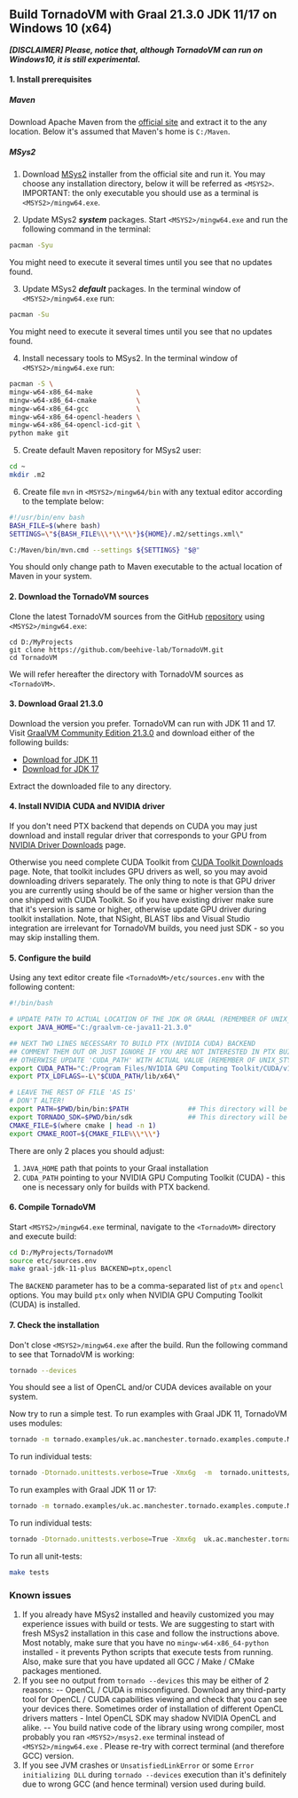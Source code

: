 ## Build TornadoVM with Graal 21.3.0 JDK 11/17 on Windows 10 (x64)


_**[DISCLAIMER] Please, notice that, although TornadoVM can run on Windows10, it is still experimental.**_

#### 1. Install prerequisites

##### Maven
Download Apache Maven from the [official site](https://maven.apache.org/download.cgi) and extract it to the any location. Below it's assumed that Maven's home is `C:/Maven`.
##### MSys2
1. Download [MSys2](https://www.msys2.org/) installer from the official site and run it. You may choose any installation directory, below it will be referred as `<MSYS2>`. IMPORTANT: the only executable you should use as a terminal is `<MSYS2>/mingw64.exe`.

2. Update MSys2 _**system**_ packages. Start `<MSYS2>/mingw64.exe` and run the following command in the terminal:
```bash
pacman -Syu
```
You might need to execute it several times until you see that no updates found.

3. Update MSys2 _**default**_ packages. In the terminal window of `<MSYS2>/mingw64.exe` run:
```bash
pacman -Su
```
You might need to execute it several times until you see that no updates found.

4. Install necessary tools to MSys2. In the terminal window of `<MSYS2>/mingw64.exe` run:
```bash
pacman -S \
mingw-w64-x86_64-make           \
mingw-w64-x86_64-cmake          \
mingw-w64-x86_64-gcc            \
mingw-w64-x86_64-opencl-headers \
mingw-w64-x86_64-opencl-icd-git \
python make git
```

5. Create default Maven repository for MSys2 user:
```bash
cd ~
mkdir .m2
```

6. Create file `mvn` in `<MSYS2>/mingw64/bin` with any textual editor according to the template below:
```bash
#!/usr/bin/env bash
BASH_FILE=$(where bash)
SETTINGS=\"${BASH_FILE%\\*\\*\\*}${HOME}/.m2/settings.xml\"

C:/Maven/bin/mvn.cmd --settings ${SETTINGS} "$@"
```
You should only change path to Maven executable to the actual location of Maven in your system.

#### 2. Download the TornadoVM sources
Clone the latest TornadoVM sources from the GitHub [repository](https://github.com/beehive-lab/TornadoVM) using `<MSYS2>/mingw64.exe`:
```
cd D:/MyProjects
git clone https://github.com/beehive-lab/TornadoVM.git
cd TornadoVM
```
We will refer hereafter the directory with TornadoVM sources as `<TornadoVM>`.

#### 3. Download Graal 21.3.0

Download the version you prefer. TornadoVM can run with JDK 11 and 17. Visit [GraalVM Community Edition 21.3.0](https://github.com/graalvm/graalvm-ce-builds/releases/tag/vm-21.3.0) and download either of the following builds:
- [Download for JDK 11](https://github.com/graalvm/graalvm-ce-builds/releases/download/vm-21.3.0/graalvm-ce-java11-windows-amd64-21.3.0.zip)
- [Download for JDK 17](https://github.com/graalvm/graalvm-ce-builds/releases/download/vm-21.3.0/graalvm-ce-java17-windows-amd64-21.3.0.zip)

Extract the downloaded file to any directory.

#### 4. Install NVIDIA CUDA and NVIDIA driver
If you don't need PTX backend that depends on CUDA you may just download and install regular driver that corresponds to your GPU from [NVIDIA Driver Downloads](https://www.nvidia.com/Download/index.aspx) page. 

Otherwise you need complete CUDA Toolkit from [CUDA Toolkit Downloads](https://developer.nvidia.com/cuda-downloads?target_os=Windows&target_arch=x86_64) page. Note, that toolkit includes GPU drivers as well, so you may avoid downloading drivers separately. The only thing to note is that GPU driver you are currently using should be of the same or higher version than the one shipped with CUDA Toolkit. So if you have existing driver make sure that it's version is same or higher, otherwise update GPU driver during toolkit installation. Note, that NSight, BLAST libs and Visual Studio integration are irrelevant for TornadoVM builds, you need just SDK - so you may skip installing them.

#### 5. Configure the build
Using any text editor create file `<TornadoVM>/etc/sources.env`  with the following content:
```bash
#!/bin/bash

# UPDATE PATH TO ACTUAL LOCATION OF THE JDK OR GRAAL (REMEMBER OF UNIX_STYLE SLASHES AND SPACES!!!)
export JAVA_HOME="C:/graalvm-ce-java11-21.3.0"

## NEXT TWO LINES NECESSARY TO BUILD PTX (NVIDIA CUDA) BACKEND
## COMMENT THEM OUT OR JUST IGNORE IF YOU ARE NOT INTERESTED IN PTX BUILD
## OTHERWISE UPDATE 'CUDA_PATH' WITH ACTUAL VALUE (REMEMBER OF UNIX_STYLE SLASHES AND SPACES!!!)
export CUDA_PATH="C:/Program Files/NVIDIA GPU Computing Toolkit/CUDA/v11.2"
export PTX_LDFLAGS=-L\"$CUDA_PATH/lib/x64\"

# LEAVE THE REST OF FILE 'AS IS'
# DON'T ALTER!
export PATH=$PWD/bin/bin:$PATH               ## This directory will be automatically generated during Tornado compilation
export TORNADO_SDK=$PWD/bin/sdk              ## This directory will be automatically generated during Tornado compilation
CMAKE_FILE=$(where cmake | head -n 1)
export CMAKE_ROOT=${CMAKE_FILE%\\*\\*}
```
There are only 2 places you should adjust:
1. `JAVA_HOME` path that points to your Graal installation
2. `CUDA_PATH` pointing to your NVIDIA GPU Computing Toolkit (CUDA) - this one is necessary only for builds with PTX backend.

#### 6. Compile TornadoVM
Start `<MSYS2>/mingw64.exe` terminal, navigate to the `<TornadoVM>`  directory and execute build:
```bash
cd D:/MyProjects/TornadoVM
source etc/sources.env
make graal-jdk-11-plus BACKEND=ptx,opencl
```

The `BACKEND` parameter has to be a comma-separated list of `ptx` and `opencl` options. You may build `ptx` only when NVIDIA GPU Computing Toolkit (CUDA) is installed.

#### 7. Check the installation 

Don't close `<MSYS2>/mingw64.exe` after the build. Run the following command to see that TornadoVM is working:
```bash
tornado --devices
```
You should see a list of OpenCL and/or CUDA devices available on your system.

Now try to run a simple test. To run examples with Graal JDK 11, TornadoVM uses modules:
```bash 
tornado -m tornado.examples/uk.ac.manchester.tornado.examples.compute.MatrixMultiplication2D 512
```

To run individual tests:
```bash
tornado -Dtornado.unittests.verbose=True -Xmx6g  -m  tornado.unittests/uk.ac.manchester.tornado.unittests.tools.TornadoTestRunner uk.ac.manchester.tornado.unittests.arrays.TestArrays
```

To run examples with Graal JDK 11 or 17:
```bash 
tornado -m tornado.examples/uk.ac.manchester.tornado.examples.compute.MatrixMultiplication2D 512
```

To run individual tests:
```bash
tornado -Dtornado.unittests.verbose=True -Xmx6g  uk.ac.manchester.tornado.unittests.tools.TornadoTestRunner uk.ac.manchester.tornado.unittests.arrays.TestArrays
```

To run all unit-tests:
```bash
make tests
```

### Known issues
1. If you already have MSys2 installed and heavily customized you may experience issues with build or tests. We are suggesting to start with fresh MSys2 installation in this case and follow the instructions above. Most notably, make sure that you have no `mingw-w64-x86_64-python` installed - it prevents Python scripts that execute tests from running. Also, make sure that you have updated all GCC / Make / CMake packages mentioned.
2. If you see no output from `tornado --devices` this may be either of 2 reasons:
-- OpenCL / CUDA is misconfigured. Download any third-party tool for OpenCL / CUDA capabilities viewing and check that you can see your devices there. Sometimes order of installation of different OpenCL drivers matters - Intel OpenCL SDK may shadow NVIDIA OpenCL and alike.
-- You build native code of the library using wrong compiler, most probably you ran `<MSYS2>/msys2.exe` terminal instead of `<MSYS2>/mingw64.exe` . Please re-try with correct terminal (and therefore GCC) version.
3. If you see JVM crashes or `UnsatisfiedLinkError` or some `Error initializing DLL` during `tornado --devices` execution than it's definitely due to wrong GCC (and hence terminal) version used during build.
